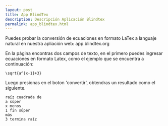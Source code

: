 ```yaml
---
layout: post
title: App BlindTex
description: Descripción Aplicación Blindtex
permalink: app_blindtex.html
---
```

Puedes probar la conversión de ecuaciones en formato LaTex a languaje natural en nuestra apliación web:  app.blindtex.org

En la página encontras dos campos de texto, en el primero puedes ingresar ecuaciones en formato Latex, como el ejemplo que se encuentra a continuación:
```
\sqrt{a^{x-1}+3}
```
Luego presionas en el boton 'convertir', obtendras un resultado como el siguiente.
```
raíz cuadrada de
a súper
x menos
1 fin súper
más
3 termina raíz               
```

